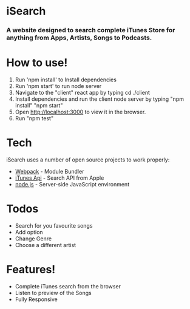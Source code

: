 # iSearch

### A website designed to search complete iTunes Store for anything from Apps, Artists, Songs to Podcasts.

# How to use!

1. Run 'npm install' to Install dependencies
2. Run 'npm start' to run node server
3. Navigate to the "client" react app by typing cd ./client
4. Install dependencies and run the client node server by typing "npm install"
"npm start"
5. Open [http://localhost:3000](http://localhost:3000) to view it in the browser.
6. Run "npm test"

# Tech

iSearch uses a number of open source projects to work properly:

* [Webpack](https://webpack.github.io) - Module Bundler
* [iTunes Api](https://affiliate.itunes.apple.com/resources/documentation/itunes-store-web-service-search-api/) - Search API from Apple
* [node.js](https://nodejs.org) - Server-side JavaScript environment

# Todos

* Search for you favourite songs
* Add option 
* Change Genre
* Choose a different artist

# Features!

  - Complete iTunes search from the browser
  - Listen to preview of the Songs
  - Fully Responsive




